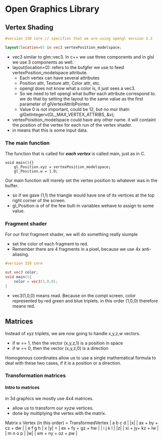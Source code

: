 # Open Graphics Library

## Vertex Shading

```glsl
#version 330 core // specifies that we are using opengl version 3.3

layout(location=0) in vec3 vertexPosition_modelspace;
```

* vec3 similar to glm::vec3. In c++ we use three components and in glsl we use 3 components as well.
* layout(location=0): refers to the bufgfer we use to feed vertexPosition_modelspace attribute.
    * Each vertex can have several attributes
    * Position attr, Texture attr, Color attr, etc.
    * opengl does not know what a color is, it just sees a vec3. 
    * So we need to tell opengl what buffer each attribute correspond to. 
     we do that by setting the layout to the same value as the first parameter of glVertexAttribPointer.
    * Value 0 is not important, could be 12, but no mor thatn glGetIntegerv(GL_MAX_VERTEX_ATTRIBS, &v);
* vertexPoisition_modelspace could have any other name. it will containt the position of the vertex for each run of the vertex shader.
* in means that this is some input data. 

### The main function

The function that is called for ***each vertex*** is called main, just as in C. 
```
void main(){}
    gl_Position.xyz = vertexPosition_modelspace;
    gl_Position.w = 1.0;
```

Our main function will merely set the vertex position to whatever was in the buffer. 
* so if we gave (1,1) the triangle would have one of its vertices at the top right corner of the screen.
* gl_Position is of of the few bult-in variables wehave to assign to some value. 


### Fragment shader
For our first fragment shader, we will do something really siumple
* set the color of each fragment to red.
* Remember there are 4 fragments in a pixel, because we use 4x anti-aliasing.

```glsl
#version 330 core

out vec3 color;
void main(){
    color = vec3(1,0,0);
}
```

* vec3(1,0,0) means read. Because on the compt screen, color represented by red green and blue triplets. in this order (1,0,0) therefore means red. 


## Matrices

Instead of xyz triplets, we are now going to handle x,y,z,w vectors. 
* if w == 1, then the vector (x,y,z,1) is a position in space
* if w == 0, then the vector (x,y,z,0) is a direction

Homogenous coordinates allow us to use a single mathematical formula to deal with these two cases, if it is a position or a direction. 

### Transformation matrices

#### Intro to matrices

in 3d graphics we mostly use 4x4 matrices. 
* allow us to transform our xyzw vertices. 
* done by multiplying the vertex with the matrix.

Matrix x Vertex (in this order) = TransformedVertex
| a b c d |     |x|     | ax + by + cz + dw | 
| e f g h |  x  |y| =   | ex + fy + gz + hw |
| i j k l |     |z|     | xi + jy+ kz  + lw |
| m n o p |     |w|     | xm + ny + oz + pw |

